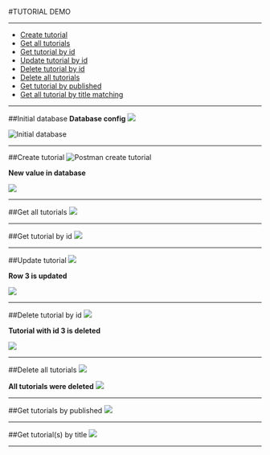 #TUTORIAL DEMO

---

* [Create tutorial](#create-tutorial)
* [Get all tutorials](#get-all-tutorials)
* [Get tutorial by id](#get-tutorial-by-id)
* [Update tutorial by id](#update-tutorial)
* [Delete tutorial by id](#delete-tutorial-by-id)
* [Delete all tutorials](#delete-all-tutorials)
* [Get tutorial by published](#get-tutorials-by-published)
* [Get all tutorial by title matching](#get-tutorials-by-title)

***

##Initial database
**Database config**
![](./Image/Database_spring-config.png)

![Initial database](./Image/Initial-database.png)
***

##Create tutorial
![Postman create tutorial](./Image/postman_create-tutorial.png)

**New value in database**

![](./Image/Database_create-tutorial_new-value.png)
***

##Get all tutorials
![](./Image/postman_get-all-tutorials.png)
***

##Get tutorial by id
![](./Image/postman_get-tutorial-by-id.png)
***

##Update tutorial
![](./Image/postman_update-tutorial-by-id.png)

**Row 3 is updated**

![](./Image/Database_update-tutorial-by-id_updated-value.png)
***

##Delete tutorial by id
![](./Image/postman_delete-tutorial-by-id.png)

**Tutorial with id 3 is deleted**

![](./Image/Database_delete-tutorial-by-id_id-3-is-missing.png)
***

##Delete all tutorials
![](./Image/postman_delete-all.png)

**All tutorials were deleted**
![](./Image/Database_delete-all_all-has-gone.png)
***

##Get tutorials by published
![](./Image/postman_get-tutorial-by-true-published.png)
***

##Get tutorial(s) by title
![](./Image/postman_get-tutorials-by-title-matching.png)

***